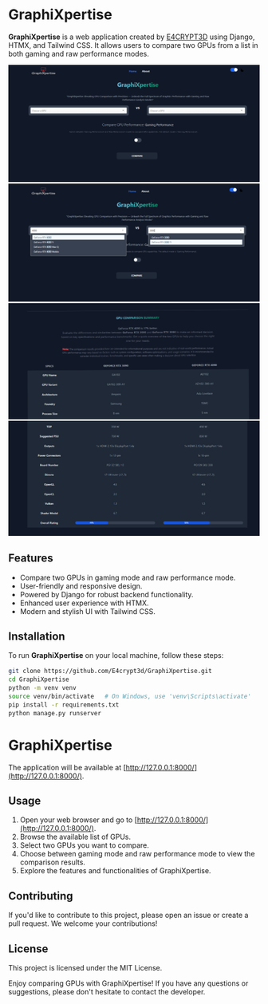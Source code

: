 # GraphiXpertise

**GraphiXpertise** is a web application created by [E4CRYPT3D](https://github.com/E4crypt3d) using Django, HTMX, and Tailwind CSS. It allows users to compare two GPUs from a list in both gaming and raw performance modes.

![Demo Screenshot 1](/demo/screenshot1.png)
![Demo Screenshot 2](/demo/screenshot2.png)
![Demo Screenshot 3](/demo/screenshot3.png)
![Demo Screenshot 4](/demo/screenshot4.png)

## Features

- Compare two GPUs in gaming mode and raw performance mode.
- User-friendly and responsive design.
- Powered by Django for robust backend functionality.
- Enhanced user experience with HTMX.
- Modern and stylish UI with Tailwind CSS.

## Installation

To run **GraphiXpertise** on your local machine, follow these steps:

   ```bash
   git clone https://github.com/E4crypt3d/GraphiXpertise.git
   cd GraphiXpertise
   python -m venv venv
   source venv/bin/activate   # On Windows, use 'venv\Scripts\activate'
   pip install -r requirements.txt
   python manage.py runserver
```
# GraphiXpertise

The application will be available at [http://127.0.0.1:8000/](http://127.0.0.1:8000/).

## Usage

1. Open your web browser and go to [http://127.0.0.1:8000/](http://127.0.0.1:8000/).
2. Browse the available list of GPUs.
3. Select two GPUs you want to compare.
4. Choose between gaming mode and raw performance mode to view the comparison results.
5. Explore the features and functionalities of GraphiXpertise.

## Contributing

If you'd like to contribute to this project, please open an issue or create a pull request. We welcome your contributions!

## License

This project is licensed under the MIT License.

Enjoy comparing GPUs with GraphiXpertise! If you have any questions or suggestions, please don't hesitate to contact the developer.
